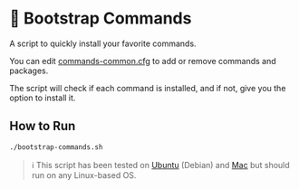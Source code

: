 # 🚀 Bootstrap Commands

A script to quickly install your favorite commands.

You can edit [commands-common.cfg](commands-common.cfg) to add or remove commands and packages.

The script will check if each command is installed, and if not, give you the option to install it.

## How to Run

```bash
./bootstrap-commands.sh
```
>ℹ️ This script has been tested on [Ubuntu][ubuntu] (Debian) and [Mac][mac] but should run on any Linux-based OS.

[ubuntu]: https://ubuntu.com/desktop
[mac]: https://www.apple.com/mac
